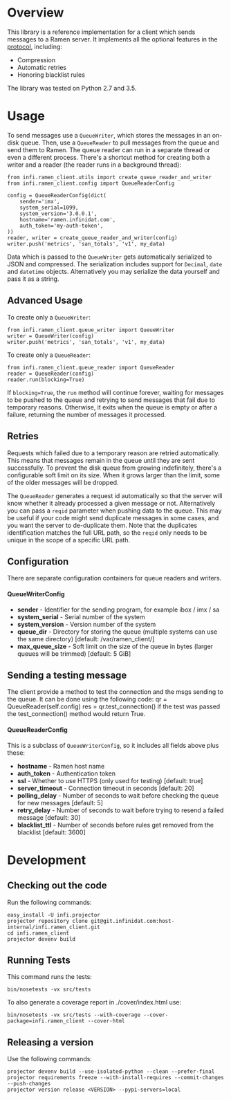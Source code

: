 Overview
========
This library is a reference implementation for a client which sends messages to a Ramen server. It implements all the optional features in the [protocol](https://wiki.infinidat.com/display/HOSTDEV/Ramen+Protocol), including:
- Compression
- Automatic retries
- Honoring blacklist rules

The library was tested on Python 2.7 and 3.5.

Usage
=====
To send messages use a `QueueWriter`, which stores the messages in an on-disk queue. Then, use a `QueueReader` to pull messages from the queue and send them to Ramen. The queue reader can run in a separate thread or even a different process.
There's a shortcut method for creating both a writer and a reader (the reader runs in a background thread):

    from infi.ramen_client.utils import create_queue_reader_and_writer
    from infi.ramen_client.config import QueueReaderConfig

    config = QueueReaderConfig(dict(
        sender='imx',
        system_serial=1099,
        system_version='3.0.0.1',
        hostname='ramen.infinidat.com',
        auth_token='my-auth-token',
    ))
    reader, writer = create_queue_reader_and_writer(config)
    writer.push('metrics', 'san_totals', 'v1', my_data)

Data which is passed to the `QueueWriter` gets automatically serialized to JSON and compressed. The serialization includes support for `Decimal`, `date` and `datetime` objects. Alternatively you may serialize the data yourself and pass it as a string.

Advanced Usage
--------------
To create only a `QueueWriter`:

    from infi.ramen_client.queue_writer import QueueWriter
    writer = QueueWriter(config)
    writer.push('metrics', 'san_totals', 'v1', my_data)

To create only a `QueueReader`:

    from infi.ramen_client.queue_reader import QueueReader
    reader = QueueReader(config)
    reader.run(blocking=True)

If `blocking=True`, the `run` method will continue forever, waiting for messages to be pushed to the queue and retrying to send messages that fail due to temporary reasons. Otherwise, it exits when the queue is empty or after a failure, returning the number of messages it processed.

Retries
-------
Requests which failed due to a temporary reason are retried automatically. This means that messages remain in the queue until they are sent successfully. To prevent the disk queue from growing indefinitely, there's a configurable soft limit on its size. When it grows larger than the limit, some of the older messages will be dropped.

The `QueueReader` generates a request id automatically so that the server will know whether it already processed a given message or not. Alternatively you can pass a `reqid` parameter when pushing data to the queue. This may be useful if your code might send duplicate messages in some cases, and you want the server to de-duplicate them. Note that the duplicates identification matches the full URL path, so the `reqid` only needs to be unique in the scope of a specific URL path.

Configuration
-------------
There are separate configuration containers for queue readers and writers.

#### QueueWriterConfig
- **sender** - Identifier for the sending program, for example ibox / imx / sa
- **system_serial** - Serial number of the system
- **system_version** - Version number of the system
- **queue_dir** - Directory for storing the queue (multiple systems can use the same directory) [default: /var/ramen_client/]
- **max_queue_size** - Soft limit on the size of the queue in bytes (larger queues will be trimmed) [default: 5 GiB]


Sending a testing message
-------------------------
The client provide a method to test the connection and the msgs sending to the queue.
It can be done using the following code:
qr = QueueReader(self.config)
res = qr.test_connection()
if the test was passed the test_connection() method would return True.

#### QueueReaderConfig
This is a subclass of `QueueWriterConfig`, so it includes all fields above plus these:
- **hostname** - Ramen host name
- **auth_token** - Authentication token
- **ssl** - Whether to use HTTPS (only used for testing) [default: true]
- **server_timeout** - Connection timeout in seconds [default: 20]
- **polling_delay** - Number of seconds to wait before checking the queue for new messages [default: 5]
- **retry_delay** - Number of seconds to wait before trying to resend a failed message [default: 30]
- **blacklist_ttl** - Number of seconds before rules get removed from the blacklist [default: 3600]

Development
===========

Checking out the code
---------------------
Run the following commands:

    easy_install -U infi.projector
    projector repository clone git@git.infinidat.com:host-internal/infi.ramen_client.git
    cd infi.ramen_client
    projector devenv build

Running Tests
-------------
This command runs the tests:

    bin/nosetests -vx src/tests

To also generate a coverage report in ./cover/index.html use:

    bin/nosetests -vx src/tests --with-coverage --cover-package=infi.ramen_client --cover-html

Releasing a version
-------------------
Use the following commands:

    projector devenv build --use-isolated-python --clean --prefer-final
    projector requirements freeze --with-install-requires --commit-changes --push-changes
    projector version release <VERSION> --pypi-servers=local
